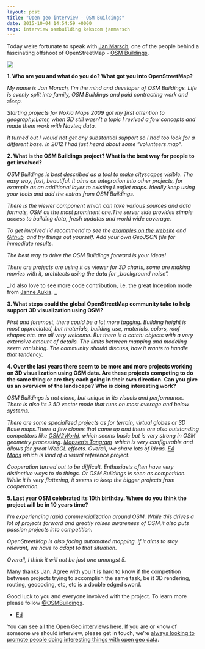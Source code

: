 ```yaml
--- 
layout: post
title: "Open geo interview - OSM Buildings"
date: 2015-10-04 14:54:59 +0000
tags: interview osmbuilding kekscom janmarsch
---
```

Today we’re fortunate to speak with [Jan Marsch](https://twitter.com/kekscom), one of the people behind a fascinating offshoot of OpenStreetMap - [OSM Buildings](http://osmbuildings.org).

![](/images/tumblr_inline_nvpk310jpa1siukvl_540.jpg)

**1\. Who are you and what do you do? What got you into OpenStreetMap?**  

_My name is Jan Marsch, I’m the mind and developer of OSM Buildings. Life is evenly split into family, OSM Buildings and paid contracting work and sleep._

_Starting projects for Nokia Maps 2009 got my first attention to geography.Later, when 3D still wasn’t a topic I revived a few concepts and made them work with Navteq data._

_It turned out I would not get any substantial support so I had too look for a different base. In 2012 I had just heard about some “volunteers map“._

**2\. What is the OSM Buildings project? What is the best way for people to get involved?**  

_OSM Buildings is best described as a tool to make cityscapes visible. The easy way, fast, beautiful. It aims on integration into other projects, for example as an additional layer to existing Leaflet maps. Ideally keep using your tools and add the extras from OSM Buildings._

_There is the viewer component which can take various sources and data formats, OSM as the most prominent one.The server side provides simple access to building data, fresh updates and world wide coverage._

_To get involved I’d recommend to see the [examples on the website](http://osmbuildings.org/gl/?lat=52.52111&lon=13.40988&zoom=16&tilt=45) and [Github](https://github.com/OSMBuildings/OSMBuildings)  and try things out yourself. Add your own GeoJSON file for immediate results._

_The best way to drive the OSM Buildings forward is your ideas!_

_There are projects are using it as viewer for 3D charts, some are making movies with it, architects using the data for „background noise“._

_I’d also love to see more code contribution, i.e. the great Inception mode from [Janne Aukia](https://twitter.com/jaukia/status/649501052799184896). _

**3\. What steps could the global OpenStreetMap community take to help support 3D visualization using OSM?**  

_First and foremost, there could be a lot more tagging. Building height is most appreciated, but materials, building use, materials, colors, roof shapes etc. are all very welcome. But there is a catch: objects with a very extensive amount of details. The limits between mapping and modeling seem vanishing. The community should discuss, how it wants to handle that tendency._

**4\. Over the last years there seem to be more and more projects working on 3D visualization using OSM data. Are these projects competing to do the same thing or are they each going in their own direction. Can you give us an overview of the landscape? Who is doing interesting work?**  

_OSM Buildings is not alone, but unique in its visuals and performance. There is also its 2.5D vector mode that runs on most average and below systems._

_There are some specialized projects as for terrain, virtual globes or 3D Base maps.There a few clones that came up and there are also outstanding competitors like [OSM2World](http://maps.osm2world.org/?zoom=16&lat=52.52172&lon=13.41285&layers=B0TTFF), which seems basic but is very strong in OSM geometry processing. [Mapzen’s Tangram](https://mapzen.com/projects/tangram/)  which is very configurable and allows for great WebGL effects. Overall, we share lots of ideas. [F4 Maps](http://demo.f4map.com/#lat=52.5219142&lon=13.4084516&zoom=16) which is kind of a visual reference project._

_Cooperation turned out to be difficult. Enthusiasts often have very distinctive ways to do things. Or OSM Buildings is seen as competition. While it is very flattering, it seems to keep the bigger projects from cooperation._

**5\. Last year OSM celebrated its 10th birthday. Where do you think the project will be in 10 years time?**  

_I’m experiencing rapid commercialization around OSM. While this drives a lot of projects forward and greatly raises awareness of OSM,it also puts passion projects into competition._

_OpenStreetMap is also facing automated mapping. If it aims to stay relevant, we have to adapt to that situation._

_Overall, I think it will not be just one amongst 5._

Many thanks Jan. Agree with you it is hard to know if the competition between projects trying to accomplish the same task, be it 3D rendering, routing, geocoding, etc, etc is a double edged sword.

Good luck to you and everyone involved with the project. To learn more please follow [@OSMBuildings](https://twitter.com/OSMBuildings).    

- [Ed](https://twitter.com/freyfogle)

You can see [all the Open Geo interviews here](http://blog.opencagedata.com/tagged/interview). If you are or know of someone we should interview, please get in touch, we’re [always looking to promote people doing interesting things with open geo data](http://blog.opencagedata.com/post/98139732993/call-for-open-geo-openstreetmap-interviewees).